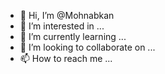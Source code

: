 - 👋 Hi, I’m @Mohnabkan
- 👀 I’m interested in ...
- 🌱 I’m currently learning ...
- 💞️ I’m looking to collaborate on ...
- 📫 How to reach me ...

<!---
Mohnabkan/Mohnabkan is a ✨ special ✨ repository because its `README.md` (this file) appears on your GitHub profile.
You can click the Preview link to take a look at your changes.
--->

